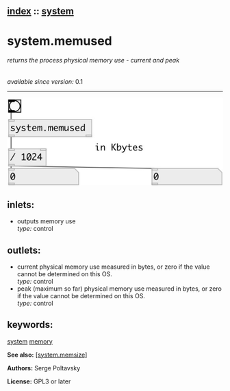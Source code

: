 [index](index.html) :: [system](category_system.html)
---

# system.memused

###### returns the process physical memory use - current and peak

*available since version:* 0.1

---




[![example](../examples/img/system.memused.jpg)](../examples/pd/system.memused.pd)









## inlets:

* outputs memory use<br>
_type:_ control



## outlets:

* current physical memory use measured in bytes, or zero if the value cannot be determined on this OS.<br>
_type:_ control
* peak (maximum so far) physical memory use measured in bytes, or zero if the value cannot be determined on this OS.<br>
_type:_ control



## keywords:

[system](keywords/system.html)
[memory](keywords/memory.html)



**See also:**
[\[system.memsize\]](system.memsize.html)




**Authors:** Serge Poltavsky




**License:** GPL3 or later






